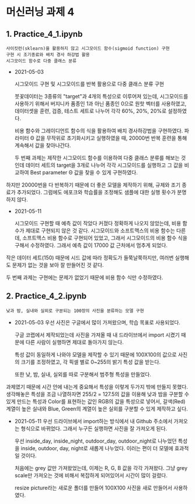 # 머신러닝 과제 4

## 1. Practice_4_1.ipynb
	사이킷런(sklearn)을 활용하지 않고 시그모이드 함수(sigmoid function) 구현
	구현 시 조기종료와 배치 경사 하강법 활용
	시그모이드 함수로 다중 클래스 분류

* 2021-05-03

	시그모이드 구현 및 시그모이드를 반복 활용으로 다중 클래스 분류 구현

	붓꽃데이터는 3종류의 "target"과 4개의 특성으로 이루어져 있는데, 시그모이드를 사용하기 위해서 버지니카 품종인 1과 아닌 품종인 0으로 원핫 벡터를 사용하였고, 데이터셋을 훈련, 검증, 테스트 세트로 나누어 각각 60%, 20%, 20%로 설정하였다.

	비용 함수와 그레이디언트 함수의 식을 활용하여 배치 경사하강법을 구현하였다.
	파라미터 Θ 값을 무작위로 초기화시키고 실행하였을 때, 20000번 반복 훈련을 통해 계속해서 값을 찾아나간다.

	두 번째 과제는 제작한 시그모이드 함수를 이용하여 다중 클래스 분류를 해보는 것인데 데이터 세트의 target을 3개로 나누어 각각 시그모이드를 실행하고 그 값을 비교하여 Best parameter Θ 값을 찾을 수 있게 구현하였다.

하지만 20000번을 다 반복하기 때문에 더 좋은 모델을 제작하기 위해, 규제와 조기 종료가 추가되었다. 그럼에도 에포크와 학습률을 조정해도 샘플에 대한 실행 횟수가 분명하지 않다.
	

* 2021-05-11

	시그모이드 구현할 때 예측 값이 작았다 커졌다 정확하게 나오지 않았는데, 비용 함수가 제대로 구현되지 않은 것 같다. 시그모이드와 소프트맥스의 비용 함수는 다른데, 소프트맥스 비용 함수로 구현되어 있었고, 그래서 시그모이드의 비용 함수 식을 구해서 수정하였다. 그래서 예측 값이 17000 값 근처에서 멈추게 되었다.

작은 데이터 세트(150) 때문에 시드 값에 따라 정확도가 들쭉날쭉하지만, 여러번 실행해도 문제가 없는 것을 보아 잘 만들어진 것 같다.

두 번째 과제는 구현에는 문제가 없었기 때문에 비용 함수 식만 수정하였다.


## 2. Practice_4_2.ipynb
	낮과 밤, 실내와 실외로 구분되는 100장의 사진을 분류하는 모델 구현
	 
* 2021-05-03
	우선 사진은 구글에서 많이 가져왔으며, 학습 목표로 사용되었다.

	구글 코랩에서 제작되었는데 사진을 가져올 때 내 드라이브에서 import 시켰기 때문에 다른 사람이 실행하면 제대로 돌아가지 않는다. 

	특성 값이 동일하게 나와야 모델을 제작할 수 있기 때문에 100X100의 값으로 사진의 크기를 조정하였고, 각 픽셀 별로 0~255의 밝기 특성 값을 받는다. 

	또한 낮, 밤, 실내, 실외를 따로 구분해서 범주형 특성을 만들었다.

과제였기 때문에 시간 안에 내는게 중요해서 특성을 이렇게 두가지 밖에 만들지 못했다. 생각해놓은 특성을 조금 나열하자면 255/2 = 127.5의 값을 이용해 낮과 밤을 구분할 수 있게 만드는 특성과 Color를 표현하는 값인 RGB의 값을 특성으로 넣어서, 갈색(Red) 계열이 높은 실내와 Blue, Green의 계열이 높은 실외를 구분할 수 있게 제작하고 싶다.


* 2021-05-11
	우선 드라이브에서 import하는 방식에서 내 Github 주소에서 가져오는 형식으로 바뀌었다. 그래서 누구든 실행하면 사진을 잘 가져오게 된다.

	우선 inside_day, inside_night, outdoor_day, outdoor_night로 나누었던 특성을 inside, outdoor, day, night로 새롭게 나누었다. 이러는 편이 더 모델에 효과적일 것이다.

	처음에는 grey 값만 가져왔었는데, 이제는 R, G, B 값을 각각 가져왔다. 그냥 grey scale만 가져오는 것에 비해서 복잡하게 되어있어서 시간이 많이 걸렸다.

	resize picture라는 새로운 폴더를 만들어 100X100 사진을 새로 만들어서 사용하였다.